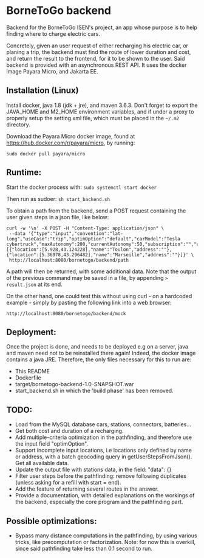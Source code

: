 # BorneToGo backend

Backend for the BorneToGo ISEN's project, an app whose purpose is to help finding where to charge electric cars.

Concretely, given an user request of either recharging his electric car, or planing a trip, the backend must find the route of lower duration and cost, and return the result to the frontend, for it to be shown to the user. Said backend is provided with an asynchronous REST API. It uses the docker image Payara Micro, and Jakarta EE.


## Installation (Linux)

Install docker, java 1.8 (jdk + jre), and maven 3.6.3. Don't forget to export the JAVA_HOME and M2_HOME environment variables, and if under a proxy to properly setup the setting.xml file, which must be placed in the ```~/.m2``` directory.

Download the Payara Micro docker image, found at <https://hub.docker.com/r/payara/micro>, by running:

```
sudo docker pull payara/micro
```


## Runtime:

Start the docker process with: ```sudo systemctl start docker```

Then run as sudoer: ```sh start_backend.sh ```

To obtain a path from the backend, send a POST request containing the user given steps in a json file, like below:

```
curl -w '\n' -X POST -H "Content-Type: application/json" \
 --data '{"type":"input","convention":"lat-long","useCase":"trip","optimOption":"default","carModel":"Tesla cybertruck","maxAutonomy":200,"currentAutonomy":50,"subscription":"","userSteps":[{"location":[5.928,43.124228],"name":"Toulon","address":""},{"location":[5.36978,43.296482],"name":"Marseille","address":""}]}' \
 http://localhost:8080/bornetogo/backend/path
```

A path will then be returned, with some additional data. Note that the output of the previous command may be saved in a file, by appending ``` > result.json ``` at its end.

On the other hand, one could test this without using curl - on a hardcoded example - simply by pasting the following link into a web browser:

```
http://localhost:8080/bornetogo/backend/mock
```


## Deployment:

Once the project is done, and needs to be deployed e.g on a server, java and maven need not to be reinstalled there again! Indeed, the docker image contains a java JRE. Therefore, the only files necessary for this to run are:

- This README
- Dockerfile
- target/bornetogo-backend-1.0-SNAPSHOT.war
- start_backend.sh in which the 'build phase' has been removed.


## TODO:

- Load from the MySQL database cars, stations, connectors, batteries...
- Get both cost and duration of a recharging.
- Add multiple-criteria optimization in the pathfinding, and therefore use the input field "optimOption".
- Support incomplete input locations, i.e locations only defined by name or address, with a batch geocoding query in getUserStepsFromJson(). Get all available data.
- Update the output file with stations data, in the field: "data": {}
- Filter user steps before the pathfinding: remove following duplicates (unless asking for a refill with start = end).
- Add the feature of returning several routes in the answer.
- Provide a documentation, with detailed explanations on the workings of the backend, especially the core program and the pathfinding part.


## Possible optimizations:

- Bypass many distance computations in the pathfinding, by using various tricks, like precomputation or factorization. Note: for now this is overkill, since said pathfinding take less than 0.1 second to run.
